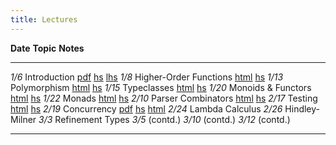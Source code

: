 ```yaml
---
title: Lectures
---
```


**Date**     **Topic**                                          **Notes**
--------     ----------------------------------------------     --------------
   *1/6*     Introduction                                       [pdf][lec1]   [hs][hs1] [lhs][lhs1]
   *1/8*     Higher-Order Functions                             [html][lec2]  [hs][lhs2]
  *1/13*     Polymorphism                                       [html][lec3]  [hs][lhs3]
  *1/15*     Typeclasses                                        [html][lec4]  [hs][lhs4] 
  *1/20*     Monoids & Functors                                 [html][lec7]  [hs][lhs7]
  *1/22*     Monads                                             [html][lec7]  [hs][lhs7]
  *2/10*     Parser Combinators                                 [html][lec9]  [hs][lhs9] 
  *2/17*     Testing                                            [html][lec10] [hs][lhs10]
  *2/19*     Concurrency                                        [pdf][pdf13]  [hs][lhs13] [html][lec13]
  *2/24*     Lambda Calculus
  *2/26*     Hindley-Milner
   *3/3*     Refinement Types 
   *3/5*     (contd.)
  *3/10*     (contd.)
  *3/12*     (contd.)

----------------------------------------------------------------------------------

[lec1]: static/lec-intro-2x2.pdf
[hs1]:  static/lec-intro.hs
[lhs1]: static/lec-intro.lhs

[lec2]: lectures/lec-higher-order-1.html
[lhs2]: lectures/lec-higher-order-1.lhs
[lec2s]: slides/lec-higher-order.lhs.slides.html

[lec3]: lectures/lec-higher-order-2.html
[lhs3]: lectures/lec-higher-order-2.lhs
[lec3s]: slides/lec-polymorphism.lhs.slides.html

[lec4]: lectures/lec-typeclasses.html
[lhs4]: lectures/lec-typeclasses.lhs

[lec7]: lectures/lec-monads.html
[lhs7]: lectures/lec-monads.lhs

[lec9]: lectures/lec-parsers.html
[lhs9]: lectures/lec-parsers.lhs

[lec10]: lectures/lec-quickcheck.html
[lhs10]: lectures/lec-quickcheck.lhs

[pdf13]: static/lec-stm-2x2.pdf
[lec13]: lectures/lec-stm.html
[lhs13]: lectures/lec-stm.lhs

<!--
[lec11]: lectures/lec-transformers.html
[lhs11]: lectures/lec-transformers.lhs


[lec14]: static/lec-lambda-2x2.pdf
[lec15]: lectures/lec-inference.html
[lhs15]: lectures/lec-inference.lhs

[lec5]: lectures/lec-animation.html
[lhs5]: lectures/lec-animation.lhs

[lec6]: lectures/lec-reactive.html
[lhs6]: lectures/lec-reactive.lhs

[lec12]: slides/lec-parallel.markdown.slides.html
[cod12]: https://github.com/ranjitjhala/par-tutorial
-->







